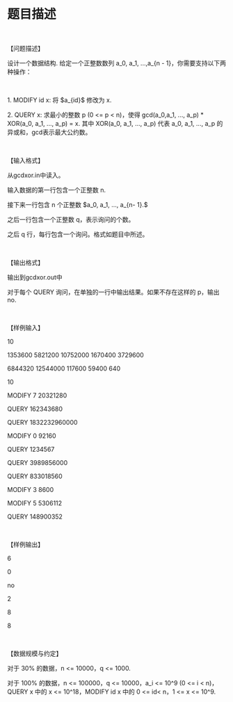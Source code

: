 # 题目描述


<br/>
<p>
【问题描述】
</p>
<p>
设计一个数据结构. 给定一个正整数数列 a_0, a_1, ...,a_{n - 1}，你需要支持以下两种操作：
</p>
<p>
<br/>
</p>
<p>
1. MODIFY id x: 将 $a_{id}$ 修改为 x.
</p>
<p>
2. QUERY x: 求最小的整数 p (0 &lt;= p &lt; n)，使得 gcd(a_0,a_1, ..., a_p) * XOR(a_0, a_1, ..., a_p) = x. 其中 XOR(a_0, a_1, ..., a_p) 代表 a_0, a_1, ..., a_p 的异或和，gcd表示最大公约数。
</p>
<p>
<br/>
</p>
<p>
【输入格式】
</p>
<p>
从gcdxor.in中读入。
</p>
<p>
输入数据的第一行包含一个正整数 n.
</p>
<p>
接下来一行包含 n 个正整数 $a_0, a_1, ..., a_{n- 1}.$
</p>
<p>
之后一行包含一个正整数 q，表示询问的个数。
</p>
<p>
之后 q 行，每行包含一个询问。格式如题目中所述。
</p>
<p>
<br/>
</p>
<p>
【输出格式】
</p>
<p>
输出到gcdxor.out中
</p>
<p>
对于每个 QUERY 询问，在单独的一行中输出结果。如果不存在这样的 p，输出 no.
</p>
<p>
<br/>
</p>
<p>
【样例输入】
</p>
<p>
10
</p>
<p>
1353600 5821200 10752000 1670400 3729600
</p>
<p>
6844320 12544000 117600 59400 640
</p>
<p>
10
</p>
<p>
MODIFY 7 20321280
</p>
<p>
QUERY 162343680
</p>
<p>
QUERY 1832232960000
</p>
<p>
MODIFY 0 92160
</p>
<p>
QUERY 1234567
</p>
<p>
QUERY 3989856000
</p>
<p>
QUERY 833018560
</p>
<p>
MODIFY 3 8600
</p>
<p>
MODIFY 5 5306112
</p>
<p>
QUERY 148900352
</p>
<p>
<br/>
</p>
<p>
【样例输出】
</p>
<p>
6
</p>
<p>
0
</p>
<p>
no
</p>
<p>
2
</p>
<p>
8
</p>
<p>
8
</p>
<p>
<br/>
</p>
<p>
【数据规模与约定】
</p>
<p>
对于 30% 的数据，n &lt;= 10000，q &lt;= 1000.
</p>
<p>
对于 100% 的数据，n &lt;= 100000，q &lt;= 10000，a_i &lt;= 10^9 (0 &lt;= i &lt; n)，QUERY x 中的 x &lt;= 10^18，MODIFY id x 中的 0 &lt;= id&lt; n，1 &lt;= x &lt;= 10^9.
</p>
